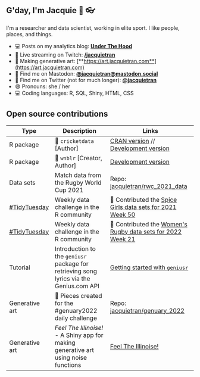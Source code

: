 ## G'day, I'm Jacquie 👋 :eyeglasses:

I'm a researcher and data scientist, working in elite sport. I like people, places, and things.

- 💻 Posts on my analytics blog: [**Under The Hood**](https://underthehood.jacquietran.com)
- 🎥 Live streaming on Twitch: [**/jacquietran**](https://twitch.tv/jacquietran)
- 🎨 Making generative art: [**https://art.jacquietran.com**](https://art.jacquietran.com)
- 💬 Find me on Mastodon: <strong><a rel="me" href="https://mastodon.social/@jacquietran">@jacquietran@mastodon.social</a></strong>
- 💬 Find me on Twitter (not for much longer): [**@jacquietran**](https://www.twitter.com/jacquietran)
- 😄 Pronouns: she / her
- 💻 Coding languages: R, SQL, Shiny, HTML, CSS

## Open source contributions

| Type | Description | Links |
|---|---|---|
| R package | 🏏 `cricketdata` [Author] | [CRAN version](https://cran.r-project.org/web/packages/cricketdata/index.html) // [Development version](https://github.com/robjhyndman/cricketdata) |
| R package | 🏀 `wnblr` [Creator, Author] | [Development version](https://github.com/jacquietran/wnblr) |
| Data sets | Match data from the Rugby World Cup 2021 | Repo: [jacquietran/rwc_2021_data](https://github.com/jacquietran/rwc_2021_data) |
| [#TidyTuesday](https://twitter.com/hashtag/TidyTuesday?src=hashtag_click) | Weekly data challenge in the R community | 🎤 Contributed the [Spice Girls data sets for 2021 Week 50](https://github.com/rfordatascience/tidytuesday/blob/master/data/2021/2021-12-14/readme.md) |
| [#TidyTuesday](https://twitter.com/hashtag/TidyTuesday?src=hashtag_click) | Weekly data challenge in the R community | 🎤 Contributed the [Women's Rugby data sets for 2022 Week 21](https://github.com/rfordatascience/tidytuesday/blob/master/data/2022/2022-05-24/readme.md) |
| Tutorial | Introduction to the `geniusr` package for retrieving song lyrics via the Genius.com API | [Getting started with `geniusr`](https://jacquietran.github.io/using_geniusr) |
| Generative art | 🎨 Pieces created for the #genuary2022 daily challenge | Repo: [jacquietran/genuary_2022](https://github.com/jacquietran/genuary_2022/) |
| Generative art | *Feel The Illinoise!* - A Shiny app for making generative art using noise functions | [Feel The Illinoise!](https://jacquietran.shinyapps.io/feel_the_illinoise/) |

<!--
**jacquietran/jacquietran** is a ✨ _special_ ✨ repository because its `README.md` (this file) appears on your GitHub profile.

Here are some ideas to get you started:

- 🔭 I’m currently working on ...
- 🌱 I’m currently learning ...
- 👯 I’m looking to collaborate on ...
- 🤔 I’m looking for help with ...
- 💬 Ask me about ...
- 📫 How to reach me: ...
- 😄 Pronouns: ...
- ⚡ Fun fact: ...
-->
